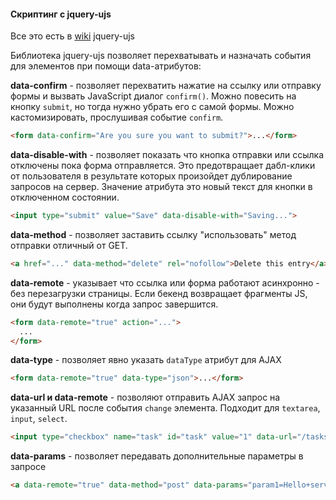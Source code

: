 #### Cкриптинг с jquery-ujs
Все это есть в [wiki](https://github.com/rails/jquery-ujs) jquery-ujs

Библиотека jquery-ujs позволяет перехватывать и назначать события для элементов при помощи data-атрибутов:  

**data-confirm** - позволяет перехватить нажатие на ссылку или отправку формы и вызвать JavaScript диалог `confirm()`. Можно повесить на кнопку `submit`, но тогда нужно убрать его с самой формы. Можно кастомизировать, прослушивая событие `confirm`. 
```html
<form data-confirm="Are you sure you want to submit?">...</form>
```
**data-disable-with** - позволяет показать что кнопка отправки или ссылка отключены пока форма отправляется. Это предотвращает дабл-клики от пользователя в результате которых произойдет дублирование запросов на сервер. Значение атрибута это новый текст для кнопки в отключенном состоянии.  
```html
<input type="submit" value="Save" data-disable-with="Saving...">
```
**data-method** - позволяет заставить ссылку "использовать" метод отправки отличный от GET.
```html
<a href="..." data-method="delete" rel="nofollow">Delete this entry</a>
```
**data-remote** - указывает что ссылка или форма работают асинхронно - без перезагрузки страницы. Если бекенд возвращает фрагменты JS, они будут выполнены когда запрос завершится.
```html
<form data-remote="true" action="...">
  ...
</form>
```
**data-type** - позволяет явно указать `dataType` атрибут для AJAX
```html
<form data-remote="true" data-type="json">...</form>
```
**data-url и data-remote** - позволяют отправить AJAX запрос на указанный URL после события `change` элемента. Подходит для `textarea`, `input`, `select`.
```html
<input type="checkbox" name="task" id="task" value="1" data-url="/tasks/1" data-remote="true" data-method="post">
```
**data-params** - позволяет передавать дополнительные параметры в запросе
```html
<a data-remote="true" data-method="post" data-params="param1=Hello+server" href="/test">AJAX action with POST request</a>
```
